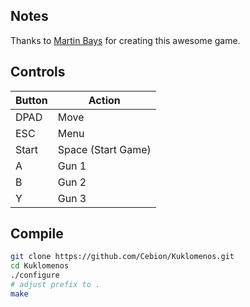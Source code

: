 ## Notes
Thanks to [Martin Bays](https://mbays.freeshell.org/kuklomenos/) for creating this awesome game.

## Controls

| Button | Action |
|--|--| 
|DPAD| Move|
|ESC| Menu|
|Start| Space (Start Game)|
|A| Gun 1|
|B| Gun 2|
|Y| Gun 3|

## Compile ## 

```bash
git clone https://github.com/Cebion/Kuklomenos.git
cd Kuklomenos
./configure
# adjust prefix to . 
make
```